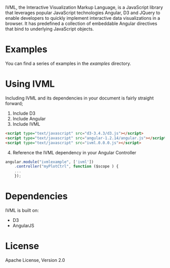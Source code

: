 IVML, the Interactive Visualization Markup Language, is a JavaScript library that leverages popular JavaScript technologies Angular, D3 and JQuery to enable developers to quickly implement interactive data visualizations in a browser. It has predefined a collection of embeddable Angular directives that bind to underlying JavaScript objects.

# Examples

You can find a series of examples in the _examples_ directory.

# Using IVML

Including IVML and its dependencies in your document is fairly straight forward;

  1. Include D3
  2. Include Angular
  3. Include IVML
  
```html
<script type="text/javascript" src="d3-3.4.3/d3.js"></script>
<script type="text/javascript" src="angular-1.2.14/angular.js"></script>
<script type="text/javascript" src="ivml.0.0.0.js"></script>
```

  4. Reference the IVML dependency in your Angular Controller
  
```javascript
angular.module("ivmlexample", ['ivml'])
	.controller("myPlotCtrl", function ($scope ) {
	...	
	});
```

# Dependencies

IVML is built on:

  * D3
  * AngularJS
  
# License
Apache License, Version 2.0